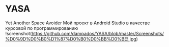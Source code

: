 # YASA
Yet Another Space Avoider
Мой проект в Android Studio в качестве курсовой по программированию
!screenshot(https://github.com/dampados/YASA/blob/master/Screenshots/%D0%9D%D0%B0%D1%87%D0%B0%D0%BB%D0%BE!.jpg)
